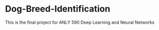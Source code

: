 # Dog-Breed-Identification
This is the final project for ANLY 590 Deep Learning and Neural Networks
